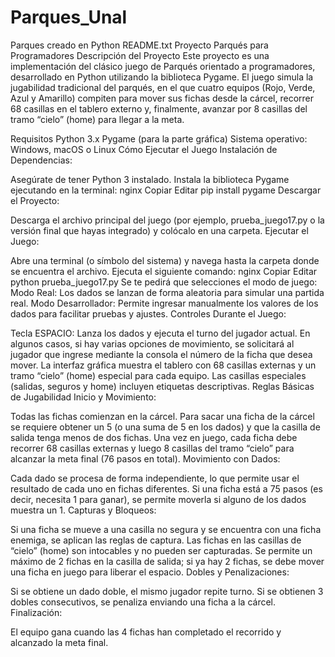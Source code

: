 # Parques_Unal
Parques creado en Python
README.txt
Proyecto Parqués para Programadores
Descripción del Proyecto
Este proyecto es una implementación del clásico juego de Parqués orientado a programadores, desarrollado en Python utilizando la biblioteca Pygame. El juego simula la jugabilidad tradicional del parqués, en el que cuatro equipos (Rojo, Verde, Azul y Amarillo) compiten para mover sus fichas desde la cárcel, recorrer 68 casillas en el tablero externo y, finalmente, avanzar por 8 casillas del tramo “cielo” (home) para llegar a la meta.

Requisitos
Python 3.x
Pygame (para la parte gráfica)
Sistema operativo: Windows, macOS o Linux
Cómo Ejecutar el Juego
Instalación de Dependencias:

Asegúrate de tener Python 3 instalado.
Instala la biblioteca Pygame ejecutando en la terminal:
nginx
Copiar
Editar
pip install pygame
Descargar el Proyecto:

Descarga el archivo principal del juego (por ejemplo, prueba_juego17.py o la versión final que hayas integrado) y colócalo en una carpeta.
Ejecutar el Juego:

Abre una terminal (o símbolo del sistema) y navega hasta la carpeta donde se encuentra el archivo.
Ejecuta el siguiente comando:
nginx
Copiar
Editar
python prueba_juego17.py
Se te pedirá que selecciones el modo de juego:
Modo Real: Los dados se lanzan de forma aleatoria para simular una partida real.
Modo Desarrollador: Permite ingresar manualmente los valores de los dados para facilitar pruebas y ajustes.
Controles Durante el Juego:

Tecla ESPACIO: Lanza los dados y ejecuta el turno del jugador actual.
En algunos casos, si hay varias opciones de movimiento, se solicitará al jugador que ingrese mediante la consola el número de la ficha que desea mover.
La interfaz gráfica muestra el tablero con 68 casillas externas y un tramo “cielo” (home) especial para cada equipo. Las casillas especiales (salidas, seguros y home) incluyen etiquetas descriptivas.
Reglas Básicas de Jugabilidad
Inicio y Movimiento:

Todas las fichas comienzan en la cárcel.
Para sacar una ficha de la cárcel se requiere obtener un 5 (o una suma de 5 en los dados) y que la casilla de salida tenga menos de dos fichas.
Una vez en juego, cada ficha debe recorrer 68 casillas externas y luego 8 casillas del tramo “cielo” para alcanzar la meta final (76 pasos en total).
Movimiento con Dados:

Cada dado se procesa de forma independiente, lo que permite usar el resultado de cada uno en fichas diferentes.
Si una ficha está a 75 pasos (es decir, necesita 1 para ganar), se permite moverla si alguno de los dados muestra un 1.
Capturas y Bloqueos:

Si una ficha se mueve a una casilla no segura y se encuentra con una ficha enemiga, se aplican las reglas de captura.
Las fichas en las casillas de “cielo” (home) son intocables y no pueden ser capturadas.
Se permite un máximo de 2 fichas en la casilla de salida; si ya hay 2 fichas, se debe mover una ficha en juego para liberar el espacio.
Dobles y Penalizaciones:

Si se obtiene un dado doble, el mismo jugador repite turno.
Si se obtienen 3 dobles consecutivos, se penaliza enviando una ficha a la cárcel.
Finalización:

El equipo gana cuando las 4 fichas han completado el recorrido y alcanzado la meta final.
